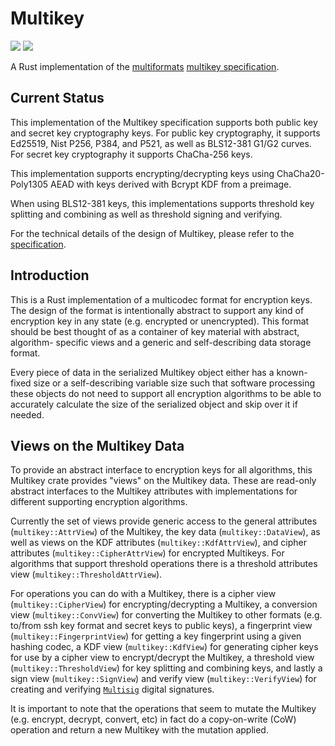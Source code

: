 # Multikey

[![](https://img.shields.io/badge/made%20by-Cryptid%20Technologies-gold.svg?style=flat-square)][0]
[![](https://img.shields.io/badge/project-multiformats-blue.svg?style=flat-square)][1]

A Rust implementation of the [multiformats][1] [multikey specification][2].

## Current Status

This implementation of the Multikey specification supports both public key and
secret key cryptography keys. For public key cryptography, it supports Ed25519,
Nist P256, P384, and P521, as well as BLS12-381 G1/G2 curves. For secret key
cryptography it supports ChaCha-256 keys.

This implementation supports encrypting/decrypting keys using ChaCha20-Poly1305
AEAD with keys derived with Bcrypt KDF from a preimage.

When using BLS12-381 keys, this implementations supports threshold key
splitting and combining as well as threshold signing and verifying.

For the technical details of the design of Multikey, please refer to the
[specification][2].

## Introduction

This is a Rust implementation of a multicodec format for encryption keys. The 
design of the format is intentionally abstract to support any kind of
encryption key in any state (e.g. encrypted or unencrypted). This format should
be best thought of as a container of key material with abstract, algorithm-
specific views and a generic and self-describing data storage format.

Every piece of data in the serialized Multikey object either has a known-fixed
size or a self-describing variable size such that software processing these
objects do not need to support all encryption algorithms to be able to 
accurately calculate the size of the serialized object and skip over it if 
needed.

## Views on the Multikey Data 

To provide an abstract interface to encryption keys for all algorithms, this 
Multikey crate provides "views" on the Multikey data. These are read-only 
abstract interfaces to the Multikey attributes with implementations for 
different supporting encryption algorithms.

Currently the set of views provide generic access to the general attributes 
(`multikey::AttrView`) of the Multikey, the key data (`multikey::DataView`),
as well as views on the KDF attributes (`multikey::KdfAttrView`), and cipher
attributes (`multikey::CipherAttrView`) for encrypted Multikeys. For algorithms
that support threshold operations there is a threshold attributes view
(`multikey::ThresholdAttrView`).

For operations you can do with a Multikey, there is a cipher view
(`multikey::CipherView`) for encrypting/decrypting a Multikey, a conversion
view (`multikey::ConvView`) for converting the Multikey to other formats (e.g.
to/from ssh key format and secret keys to public keys), a fingerprint view
(`multikey::FingerprintView`) for getting a key fingerprint using a given
hashing codec, a KDF view (`multikey::KdfView`) for generating cipher keys for
use by a cipher view to encrypt/decrypt the Multikey, a threshold view
(`multikey::ThresholdView`) for key splitting and combining keys, and lastly a
sign view (`multikey::SignView`) and verify view (`multikey::VerifyView`) for
creating and verifying [`Multisig`][3] digital signatures.

It is important to note that the operations that seem to mutate the Multikey 
(e.g. encrypt, decrypt, convert, etc) in fact do a copy-on-write (CoW)
operation and return a new Multikey with the mutation applied.

[0]: https://cryptid.tech
[1]: https://github.com/multiformats/multiformats
[2]: https://github.com/cryptidtech/provenance-specifications/blob/main/specifications/multikey.md
[3]: https://github.com/cryptidtech/multisig

